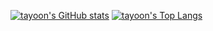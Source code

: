 <!--
**tayoon/tayoon** is a ✨ _special_ ✨ repository because its `README.md` (this file) appears on your GitHub profile.

Here are some ideas to get you started:

- 🔭 I’m currently working on ...
- 🌱 I’m currently learning ...
- 👯 I’m looking to collaborate on ...
- 🤔 I’m looking for help with ...
- 💬 Ask me about ...
- 📫 How to reach me: ...
- 😄 Pronouns: ...
- ⚡ Fun fact: ...
-->

[![tayoon's GitHub stats](https://github-readme-stats.vercel.app/api?username=tayoon&show_icons=true&count_private=true&theme=algolia)](https://github.com/anuraghazra/github-readme-stats)
[![tayoon's Top Langs](https://github-readme-stats.vercel.app/api/top-langs/?username=tayoon&layout=compact&theme=algolia)](https://github.com/anuraghazra/github-readme-stats)
